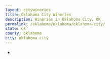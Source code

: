 ```yaml
---
layout: citywineries
title: Oklahoma City Wineries
description: Wineries in Oklahoma City, OK
permalink: /oklahoma/oklahoma/oklahoma-city/
state: ok
county: oklahoma
city: oklahoma city
---
```

-
